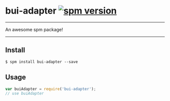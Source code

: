 # bui-adapter [![spm version](http://spmjs.io/badge/bui-adapter)](http://spmjs.io/package/bui-adapter)

---

An awesome spm package!

---

## Install

```
$ spm install bui-adapter --save
```

## Usage

```js
var buiAdapter = require('bui-adapter');
// use buiAdapter
```
